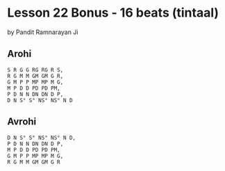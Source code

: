 # Lesson 22 Bonus - 16 beats (tintaal)

by Pandit Ramnarayan Ji

## Arohi

```text
S R G G RG RG R S,
R G M M GM GM G R,
G M P P MP MP M G,
M P D D PD PD PM,
P D N N DN DN D P,
D N S° S° NS° NS° N D
```

## Avrohi

```text
D N S° S° NS° NS° N D,
P D N N DN DN D P,
M P D D PD PD PM,
G M P P MP MP M G,
R G M M GM GM G R
```
